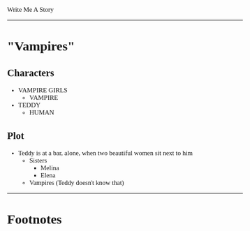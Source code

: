 <Style>
    Body {
        Font-size: 15px;
        Font-family: Verdana;
    };
</Style>

Write Me A Story
****************
"Vampires"
==========

Characters
----------
- VAMPIRE GIRLS
    - VAMPIRE
- TEDDY
    - HUMAN

Plot
----
- Teddy is at a bar, alone, when two beautiful women sit next to him
    - Sisters
        - Melina
        - Elena
    - Vampires (Teddy doesn't know that)
***
# Footnotes